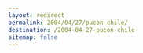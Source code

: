 ```yaml
---
layout: redirect
permalink: 2004/04/27/pucon-chile/
destination: /2004-04-27-pucon-chile
sitemap: false
---
```

